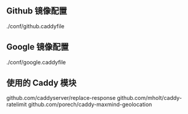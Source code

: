 ## Github 镜像配置

./conf/github.caddyfile

## Google 镜像配置

./conf/google.caddyfile

## 使用的 Caddy 模块

github.com/caddyserver/replace-response
github.com/mholt/caddy-ratelimit
github.com/porech/caddy-maxmind-geolocation
